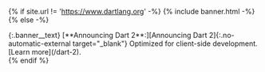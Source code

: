 {% if site.url != 'https://www.dartlang.org' -%}
  {% include banner.html -%}
{% else -%}
<div class="banner" markdown="1">
  {:.banner__text}
  [**Announcing Dart 2**:][Announcing Dart 2]{:.no-automatic-external target="_blank"}
  Optimized for client-side development.
  [Learn more](/dart-2).

  [Announcing Dart 2]: https://medium.com/dartlang/announcing-dart-2-80ba01f43b6
</div>
{% endif %}
